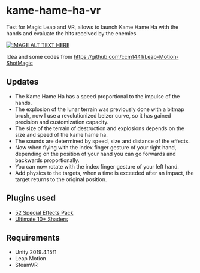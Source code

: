 # kame-hame-ha-vr

Test for Magic Leap and VR, allows to launch Kame Hame Ha with the hands and evaluate the hits received by the enemies


[![IMAGE ALT TEXT HERE](https://img.youtube.com/vi/pn8arLRP7P0/0.jpg)](https://www.youtube.com/watch?v=pn8arLRP7P0)

Idea and some codes from https://github.com/ccm1441/Leap-Motion-ShotMagic

## Updates

- The Kame Hame Ha has a speed proportional to the impulse of the hands.
- The explosion of the lunar terrain was previously done with a bitmap brush, now I use a revolutionized beizer curve, so it has gained precision and customization capacity.
- The size of the terrain of destruction and explosions depends on the size and speed of the kame hame ha.
- The sounds are determined by speed, size and distance of the effects.
- Now when flying with the index finger gesture of your right hand, depending on the position of your hand you can go forwards and backwards proportionally.
- You can now rotate with the index finger gesture of your left hand.
- Add physics to the targets, when a time is exceeded after an impact, the target returns to the original position.


## Plugins used

* [52 Special Effects Pack](https://assetstore.unity.com/packages/vfx/particles/spells/52-special-effects-pack-10419)
* [Ultimate 10+ Shaders](https://assetstore.unity.com/packages/vfx/shaders/ultimate-10-shaders-168611)



## Requirements

* Unity 2019.4.15f1
* Leap Motion
* SteamVR
